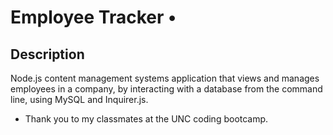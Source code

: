 # Employee Tracker •

## Description
Node.js content management systems application that views and manages employees in a company, by interacting with a database from the command line, using MySQL and Inquirer.js. 


* Thank you to my classmates at the UNC coding bootcamp.
